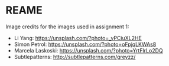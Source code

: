 # REAME

Image credits for the images used in assignment 1:

- Li Yang: https://unsplash.com/?photo=_vPCiuXL2HE
- Simon Petrol: https://unsplash.com/?photo=oFpjqLKWAs8
- Marcela Laskoski: https://unsplash.com/?photo=YrtFlrLo2DQ
- Subtlepatterns: http://subtlepatterns.com/greyzz/
